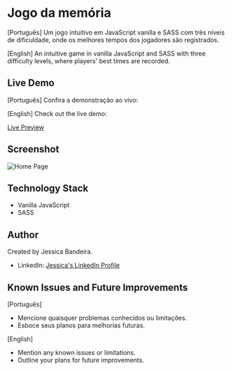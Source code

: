 # Jogo da memória

[Português]
Um jogo intuitivo em JavaScript vanilla e SASS com três níveis de dificuldade, onde os melhores tempos dos jogadores são registrados.

[English]
An intuitive game in vanilla JavaScript and SASS with three difficulty levels, where players' best times are recorded.

## Live Demo

[Português]
Confira a demonstração ao vivo:

[English]
Check out the live demo:

[Live Preview](https://jogo-da-memoria-jessicasantosb.vercel.app/)

## Screenshot

![Home Page]()

## Technology Stack

- Vanilla JavaScript
- SASS

## Author

Created by Jessica Bandeira.

- LinkedIn: [Jessica's LinkedIn Profile](https://www.linkedin.com/in/jessica-santosb/)

## Known Issues and Future Improvements

[Português]

- Mencione quaisquer problemas conhecidos ou limitações.
- Esboce seus planos para melhorias futuras.

[English]

- Mention any known issues or limitations.
- Outline your plans for future improvements.